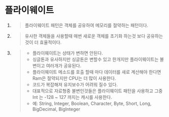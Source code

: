 # 플라이웨이트 
1. > 플라이웨이트 패턴은 객체를 공유하여 메모리를 절약하는 패턴이다.
2. > 유사한 객체들을 사용할때 매번 새로운 객체를 초기화 하는것 보다 공유하는것이 더 효율적이다.
3. > - 플라이웨이트는 상태가 변하면 안된다. 
   > - 싱글톤과 유사하지만 싱글톤은 변할수 있고 한개지만 플라이웨이트는 불변이고 여러개가 공유된다.
   > - 플라이웨이트 메소드를 호출 할때 마다 데이터를 새로 계산해야 한다면 Ram은 절약되지만 CPU는 더 많이 사용한다.
   > - 코드가 복잡해져 유지보수가 어려워 질수 있다.
   > - 대표적으로 자료형중 불변인것들은 플라이웨이트 패턴을 사용하고 그중 Int 는 -128 ~ 127 까지는 캐시를 사용한다.
   > - 예: String, Integer, Boolean, Character, Byte, Short, Long, BigDecimal, BigInteger
